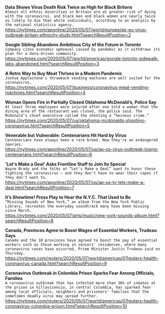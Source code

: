 **Data Shows Virus Death Risk Twice as High for Black Britons**\
`Almost all ethnic minorities in Britain are at greater risk of dying with the coronavirus, and black men and black women are nearly twice as likely to die than white individuals, according to an analysis by the national statistics agency. `\
https://nytimes.com/aponline/2020/05/07/world/europe/ap-eu-virus-outbreak-britain-ethnicity-study.html?searchResultPosition=2

**Google Sibling Abandons Ambitious City of the Future in Toronto**\
`Company cites economic upheaval caused by pandemic as it withdraws its plan for a data-driven community.`\
https://nytimes.com/2020/05/07/world/americas/google-toronto-sidewalk-labs-abandoned.html?searchResultPosition=3

**A Retro Way to Buy Meat Thrives in a Modern Pandemic**\
`Joshua Applestone's throwback vending machines are well suited for the coronavirus.`\
https://nytimes.com/2020/05/07/business/coronavirus-meat-vending-machines.html?searchResultPosition=4

**Woman Opens Fire in Partially Closed Oklahoma McDonald’s, Police Say**\
`At least three employees were injured after one told a woman that the dining area of the restaurant was closed, the police said. The McDonald’s chief executive called the shooting a “heinous crime.”`\
https://nytimes.com/2020/05/07/us/oklahoma-mcdonalds-shooting-coronavirus.html?searchResultPosition=5

**Venerable but Vulnerable: Centenarians Hit Hard by Virus**\
`Centenarians have always been a rare breed. Now they're an endangered species.`\
https://nytimes.com/aponline/2020/05/07/us/ap-us-virus-outbreak-losing-centenarians.html?searchResultPosition=6

**'Let's Make a Deal' Asks Frontline Staff to Join Its Special**\
`Wayne Brady and the folks at “Let's Make a Deal” want to honor those fighting the coronavirus — and they don't have to wear their capes if they don't want to.`\
https://nytimes.com/aponline/2020/05/07/us/ap-us-tv-lets-make-a-deal.html?searchResultPosition=7

**It’s Showtime! Press Play to Hear the N.Y.C. That Used to Be**\
`“Missing Sounds of New York,” an album from the New York Public Library, recreates the everyday soundtrack many have been missing since March.`\
https://nytimes.com/2020/05/07/arts/music/new-york-sounds-album.html?searchResultPosition=8

**Canada, Provinces Agree to Boost Wages of Essential Workers, Trudeau Says**\
`Canada and the 10 provinces have agreed to boost the pay of essential workers such as those working in seniors' residences, where many coronavirus cases have occurred, Prime Minister Justin Trudeau said on Thursday.`\
https://nytimes.com/reuters/2020/05/07/world/americas/07reuters-health-coronavirus-canada.html?searchResultPosition=9

**Coronavirus Outbreak in Colombia Prison Sparks Fear Among Officials, Families**\
`A coronavirus outbreak that has infected more than 30% of inmates at the prison in Villavicencio, in central Colombia, has sparked fear among local officials, neighbors and prisoners' families that the sometimes deadly virus may spread further.`\
https://nytimes.com/reuters/2020/05/07/world/americas/07reuters-health-coronavirus-colombia-prison.html?searchResultPosition=10

